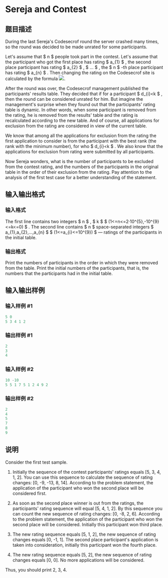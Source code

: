 # Sereja and Contest

## 题目描述

During the last Sereja's Codesecrof round the server crashed many times, so the round was decided to be made unrated for some participants.

Let's assume that $ n $ people took part in the contest. Let's assume that the participant who got the first place has rating $ a_{1} $ , the second place participant has rating $ a_{2} $ , $ ... $ , the $ n $ -th place participant has rating $ a_{n} $ . Then changing the rating on the Codesecrof site is calculated by the formula ![](https://cdn.luogu.com.cn/upload/vjudge_pic/CF314A/c51703a6e7729252fb6f20e8a44b483ddf07fc8e.png).

After the round was over, the Codesecrof management published the participants' results table. They decided that if for a participant $ d_{i}&lt;k $ , then the round can be considered unrated for him. But imagine the management's surprise when they found out that the participants' rating table is dynamic. In other words, when some participant is removed from the rating, he is removed from the results' table and the rating is recalculated according to the new table. And of course, all applications for exclusion from the rating are considered in view of the current table.

We know that among all the applications for exclusion from the rating the first application to consider is from the participant with the best rank (the rank with the minimum number), for who $ d_{i}&lt;k $ . We also know that the applications for exclusion from rating were submitted by all participants.

Now Sereja wonders, what is the number of participants to be excluded from the contest rating, and the numbers of the participants in the original table in the order of their exclusion from the rating. Pay attention to the analysis of the first test case for a better understanding of the statement.

## 输入输出格式

### 输入格式

The first line contains two integers $ n $ , $ k $ $ (1<=n<=2·10^{5},-10^{9}<=k<=0) $ . The second line contains $ n $ space-separated integers $ a_{1},a_{2},...,a_{n} $ $ (1<=a_{i}<=10^{9}) $ — ratings of the participants in the initial table.

### 输出格式

Print the numbers of participants in the order in which they were removed from the table. Print the initial numbers of the participants, that is, the numbers that the participants had in the initial table.

## 输入输出样例

### 输入样例 #1

```cpp
5 0
5 3 4 1 2

```
### 输出样例 #1

```cpp
2
3
4

```
### 输入样例 #2

```cpp
10 -10
5 5 1 7 5 1 2 4 9 2

```
### 输出样例 #2

```cpp
2
4
5
7
8
9

```
## 说明

Consider the first test sample.

1. Initially the sequence of the contest participants' ratings equals \[5, 3, 4, 1, 2\]. You can use this sequence to calculate the sequence of rating changes: \[0, -9, -13, 8, 14\]. According to the problem statement, the application of the participant who won the second place will be considered first.

2. As soon as the second place winner is out from the ratings, the participants' rating sequence will equal \[5, 4, 1, 2\]. By this sequence you can count the new sequence of rating changes: \[0, -8, 2, 6\]. According to the problem statement, the application of the participant who won the second place will be considered. Initially this participant won third place.

3. The new rating sequence equals \[5, 1, 2\], the new sequence of rating changes equals \[0, -1, 1\]. The second place participant's application is taken into consideration, initially this participant won the fourth place.

4. The new rating sequence equals \[5, 2\], the new sequence of rating changes equals \[0, 0\]. No more applications will be considered.

Thus, you should print 2, 3, 4.

